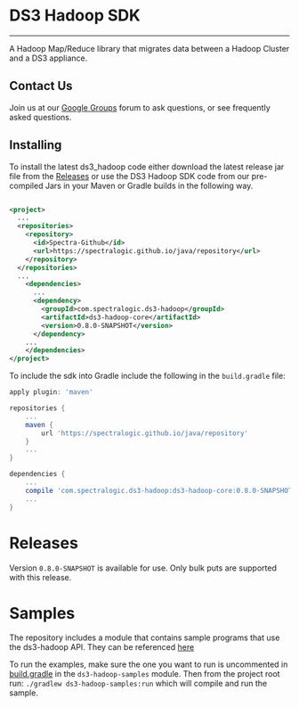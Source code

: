 # DS3 Hadoop SDK

---

A Hadoop Map/Reduce library that migrates data between a Hadoop Cluster and a DS3 appliance.


## Contact Us

Join us at our [Google Groups](https://groups.google.com/d/forum/spectralogicds3-sdks) forum to ask questions, or see frequently asked questions.

## Installing

To install the latest ds3_hadoop code either download the latest release jar file from the [Releases](../../releases) or use the DS3 Hadoop SDK code from our pre-compiled Jars in your Maven or Gradle builds in the following way.

```xml

<project>
  ...
  <repositories>
    <repository>
      <id>Spectra-Github</id>
      <url>https://spectralogic.github.io/java/repository</url>
    </repository>
  </repositories>
  ...
    <dependencies>
      ...
      <dependency>
        <groupId>com.spectralogic.ds3-hadoop</groupId>
        <artifactId>ds3-hadoop-core</artifactId>
        <version>0.8.0-SNAPSHOT</version>
      </dependency>
    ...  
    </dependencies>
</project>

```

To include the sdk into Gradle include the following in the `build.gradle` file:

```groovy
apply plugin: 'maven'

repositories {
    ...
    maven {
        url 'https://spectralogic.github.io/java/repository'
    }
    ...
}

dependencies {
    ...
    compile 'com.spectralogic.ds3-hadoop:ds3-hadoop-core:0.8.0-SNAPSHOT'
    ...
}

```

Releases
========

Version `0.8.0-SNAPSHOT` is available for use.  Only bulk puts are supported with this release.

Samples
=======

The repository includes a module that contains sample programs that use the ds3-hadoop API.  They can be referenced [here](https://github.com/SpectraLogic/ds3_hadoop/tree/master/ds3-hadoop-samples/src/main/java/com/spectralogic/hadoop/sample)
 
To run the examples, make sure the one you want to run is uncommented in [build.gradle](https://github.com/SpectraLogic/ds3_hadoop/tree/master/ds3-hadoop-samples/build.gradle) in the `ds3-hadoop-samples` module.  Then from the project root run: `./gradlew ds3-hadoop-samples:run` which will compile and run the sample.
